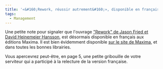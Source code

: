 ```yaml
---
title: '«&#160;Rework, réussir autrement&#160;», disponible en français'
tags:
  - Management
---
```


Une petite note pour signaler que l'ouvrage
["Rework" de Jason Fried et David Heinemeier Hansson](/2010/08/rework-jason-fried-et-david-heinemeier-hansson/),
est désormais disponible en français aux éditions Maxima. Il est bien évidemment
disponible
[sur le site de Maxima](http://www.maxima.fr/index-fiche-419-Rework-reussir-autement.html '"Rework, réussir autrement", sur le site des Editions Maxima'),
et dans toutes les bonnes librairies.

Vous apercevrez peut-être, en page 5, une petite gribouille de votre serviteur
qui a participé à la relecture de la version française.
